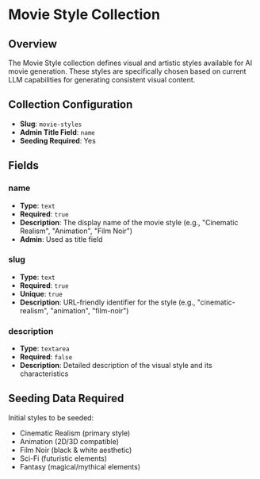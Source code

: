 # Movie Style Collection

## Overview
The Movie Style collection defines visual and artistic styles available for AI movie generation. These styles are specifically chosen based on current LLM capabilities for generating consistent visual content.

## Collection Configuration
- **Slug**: `movie-styles`
- **Admin Title Field**: `name`
- **Seeding Required**: Yes

## Fields

### name
- **Type**: `text`
- **Required**: `true`
- **Description**: The display name of the movie style (e.g., "Cinematic Realism", "Animation", "Film Noir")
- **Admin**: Used as title field

### slug
- **Type**: `text`
- **Required**: `true`
- **Unique**: `true`
- **Description**: URL-friendly identifier for the style (e.g., "cinematic-realism", "animation", "film-noir")

### description
- **Type**: `textarea`
- **Required**: `false`
- **Description**: Detailed description of the visual style and its characteristics

## Seeding Data Required
Initial styles to be seeded:
- Cinematic Realism (primary style)
- Animation (2D/3D compatible)
- Film Noir (black & white aesthetic)
- Sci-Fi (futuristic elements)
- Fantasy (magical/mythical elements)